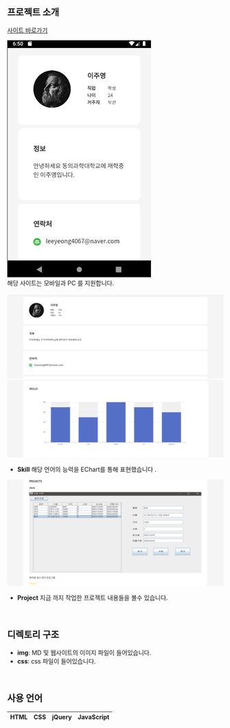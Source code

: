 ## 프로젝트 소개

[사이트 바로가기](https://leeyeong4067.github.io)<br>

<p align="justify">
  <img src = "./img/md/md1.png"><br>
  해당 사이트는 모바일과 PC 를 지원합니다.<br>
  <br>
  <img src = "./img/md/md2.png">
  <br>
  <img src = "./img/md/md3.png">

  + **Skill** 해당 언어의 능력을 EChart를 통해 표현했습니다 .<br>

  <img src = "./img/md/md4.png">

  + **Project** 지금 까지 작업한 프로젝트 내용들을 볼수 있습니다.<br>
</p>

<br>

## 디렉토리 구조

<p align="justify">

  + **img**: MD 및 웹사이트의 이미지 파일이 들어있습니다.
  + **css**: css 파일이 들어있습니다.
</p>


<br>

## 사용 언어

|   HTML  |   CSS   |   jQuery   |  JavaScript  |
| :-----: | :-----: |  :------:  | :----------: |
